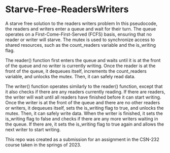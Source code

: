 # Starve-Free-ReadersWriters
A starve free solution to the readers writers problem
In this pseudocode, the readers and writers enter a queue and wait for their turn. The queue operates on a First-Come-First-Served (FCFS) basis, ensuring that no reader or writer will starve. The mutex is used to synchronize access to shared resources, such as the count_readers variable and the is_writing flag.

The reader() function first enters the queue and waits until it is at the front of the queue and no writer is currently writing. Once the reader is at the front of the queue, it dequeues itself, increments the count_readers variable, and unlocks the mutex. Then, it can safely read data.

The writer() function operates similarly to the reader() function, except that it also checks if there are any readers currently reading. If there are readers, the writer will wait until all readers have finished before it can start writing. Once the writer is at the front of the queue and there are no other readers or writers, it dequeues itself, sets the is_writing flag to true, and unlocks the mutex. Then, it can safely write data. When the writer is finished, it sets the is_writing flag to false and checks if there are any more writers waiting in the queue. If there are, it sets the is_writing flag to true again and allows the next writer to start writing.

This repo was created as a submission for an assignment in the CSN-232 course taken in the springs of 2023.
